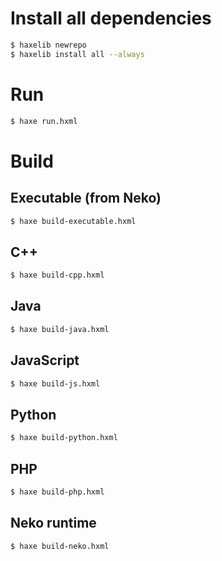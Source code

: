 # Install all dependencies

```bash
$ haxelib newrepo
$ haxelib install all --always
```

# Run
```bash
$ haxe run.hxml
```

# Build

## Executable (from Neko)
```bash
$ haxe build-executable.hxml
```

## C++
```bash
$ haxe build-cpp.hxml
```

## Java
```bash
$ haxe build-java.hxml
```

## JavaScript
```bash
$ haxe build-js.hxml
```

## Python
```bash
$ haxe build-python.hxml
```

## PHP
```bash
$ haxe build-php.hxml
```

## Neko runtime
```bash
$ haxe build-neko.hxml
```
